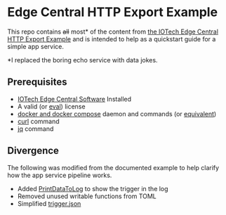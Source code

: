 # Edge Central HTTP Export Example

This repo contains ~~all~~ most* of the content from [the IOTech Edge Central HTTP Export Example](https://docs.iotechsys.com/edge-xpert23/app-services/http/export-events-to-http-endpoints.html) and is intended to help as a quickstart guide for a simple app service.

*I replaced the boring echo service with data jokes.

## Prerequisites

- [IOTech Edge Central Software](https://www.iotechsys.com/products/edge-central/edge-central-installer-download/) Installed
- A valid (or [eval](https://www.iotechsys.com/resources/evaluating-the-software/edge-central-evaluation/)) license
- [docker and docker compose](https://www.docker.com/) daemon and commands (or [equivalent](https://github.com/abiosoft/colima))
- [curl](https://curl.se/) command
- [jq](https://jqlang.github.io/jq/) command

## Divergence

The following was modified from the documented example to help clarify how the app service pipeline works.

- Added [PrintDataToLog](https://docs.iotechsys.com/edge-xpert23/app-services/built-in-functions-overview.html) to show the trigger in the log
- Removed unused writable functions from TOML
- Simplified [trigger.json](trigger.json)
